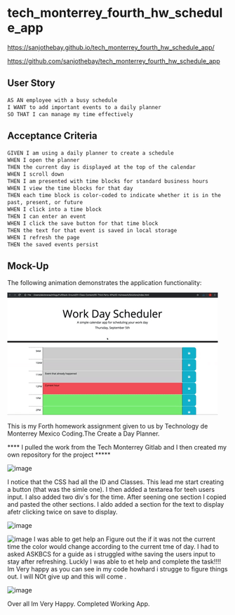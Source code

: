 # tech_monterrey_fourth_hw_schedule_app

https://sanjothebay.github.io/tech_monterrey_fourth_hw_schedule_app/

https://github.com/sanjothebay/tech_monterrey_fourth_hw_schedule_app



## User Story

```
AS AN employee with a busy schedule
I WANT to add important events to a daily planner
SO THAT I can manage my time effectively
```


## Acceptance Criteria

```
GIVEN I am using a daily planner to create a schedule
WHEN I open the planner
THEN the current day is displayed at the top of the calendar
WHEN I scroll down
THEN I am presented with time blocks for standard business hours
WHEN I view the time blocks for that day
THEN each time block is color-coded to indicate whether it is in the past, present, or future
WHEN I click into a time block
THEN I can enter an event
WHEN I click the save button for that time block
THEN the text for that event is saved in local storage
WHEN I refresh the page
THEN the saved events persist
```


## Mock-Up

The following animation demonstrates the application functionality:

![day planner demo](./Assets/05-third-party-apis-homework-demo.gif)

This is my Forth homework assignment given to us by Technology de Monterrey Mexico Coding.The Create a Day Planner.

**** I pulled the work from the Tech Monterrey Gitlab and I then created my own repository for the project  *****

![image](https://user-images.githubusercontent.com/67298961/97792028-93008680-1b9e-11eb-9312-0e6c1c084cfa.png)

I notice that the CSS had all the ID and Classes. This lead me start creating a button (that was the simle one).
I then added a textarea for teeh users input. I also added two div`s for the time. After seening one section I copied and pasted the 
other sections. I aldo added a section for the text to display afetr clicking twice on save to display.

![image](https://user-images.githubusercontent.com/67298961/97792036-a875b080-1b9e-11eb-8aeb-b95762bd532f.png)


![image](https://user-images.githubusercontent.com/67298961/97792048-c04d3480-1b9e-11eb-9074-628600063b70.png)
I was able to get help an Figure out the if it was not the current time the color would change according to the current tme of day.
I had to asked ASKBCS for a guide as i struggled withe saving the users input to stay after refreshing. Luckly I was able to et help and complete the task!!!!
Im Very happy as you can see in my code howhard i strugge to figure things out. I will NOt give up and this will come .


![image](https://user-images.githubusercontent.com/67298961/97792061-d8bd4f00-1b9e-11eb-8f6e-ac51c0aefa52.png)

Over all Im Very Happy. 
Completed Working App. 

